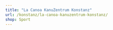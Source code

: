 ```yaml
---
title: "La Canoa KanuZentrum Konstanz"
url: /konstanz/la-canoa-kanuzentrum-konstanz/
shop: Sport
---
```

